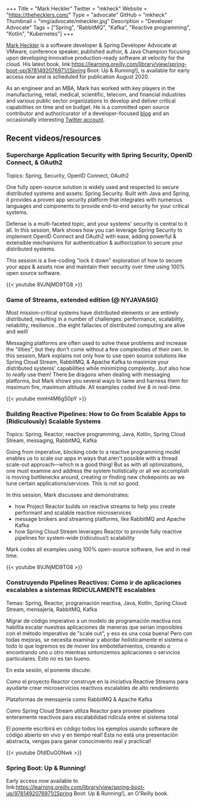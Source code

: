 +++
Title = "Mark Heckler"
Twitter = "mkheck"
Website = "https://thehecklers.com/"
Type = "advocate"
GitHub = "mkheck"
Thumbnail = "img/advocate/mheckler.jpg"
Description = "Developer Advocate"
Tags = ["Spring", "RabbitMQ", "Kafka", "Reactive programming", "Kotlin", "Kubernetes"]
+++

[Mark Heckler](https://thehecklers.com/) is a software developer & Spring Developer Advocate at VMware, conference speaker, published author, & Java Champion focusing upon developing innovative production-ready software at velocity for the cloud. His latest book, link:https://learning.oreilly.com/library/view/spring-boot-up/9781492076971/[Spring Boot: Up & Running!], is available for early access _now_ and is scheduled for publication August 2020.

As an engineer and an MBA, Mark has worked with key players in the manufacturing, retail, medical, scientific, telecom, and financial industries and various public sector organizations to develop and deliver critical capabilities on time and on budget. He is a committed open source contributor and author/curator of a developer-focused [blog](https://www.thehecklers.com) and an occasionally interesting [Twitter account](https://twitter.com/mkheck).

## Recent videos/resources

### Supercharge Application Security with Spring Security, OpenID Connect, & OAuth2

Topics: Spring, Security, OpenID Connect, OAuth2

One fully open-source solution is widely used and respected to secure distributed systems and assets: Spring Security. Built with Java and Spring, it provides a proven app security platform that integrates with numerous languages and components to provide end-to-end security for your critical systems.

Defense is a multi-faceted topic, and your systems' security is central to it all. In this session, Mark shows how you can leverage Spring Security to implement OpenID Connect and OAuth2 with ease, adding powerful & extensible mechanisms for authentication & authorization to secure your distributed systems.

This session is a live-coding "lock it down" exploration of how to secure your apps & assets now and maintain their security over time using 100% open source software.

{{< youtube 8VJNjMD9TG8 >}}

### Game of Streams, extended edition (@ NYJAVASIG)

Most mission-critical systems have distributed elements or are entirely distributed, resulting in a number of challenges: performance, scalability, reliability, resilience...the eight fallacies of distributed computing are alive and well!

Messaging platforms are often used to solve these problems and increase the "ilities", but they don't come without a few complexities of their own. In this session, Mark explains not only how to use open source solutions like Spring Cloud Stream, RabbitMQ, & Apache Kafka to maximize your distributed systems' capabilities while minimizing complexity...but also how to *really* use them! There be dragons when dealing with messaging platforms, but Mark shows you several ways to tame and harness them for maximum fire, maximum altitude.  All examples coded *live & in real-time*.

{{< youtube mmH4M6gS0pY >}}

### Building Reactive Pipelines: How to Go from Scalable Apps to (Ridiculously) Scalable Systems

Topics: Spring, Reactor, reactive programming, Java, Kotlin, Spring Cloud Stream, messaging, RabbitMQ, Kafka

Going from imperative, blocking code to a reactive programming model enables us to scale our apps in ways that aren't possible with a thread scale-out approach—which is a good thing! But as with all optimizations, one must examine and address the system holistically or all we accomplish is moving bottlenecks around, creating or finding new chokepoints as we tune certain applications/services. This is not so good.

In this session, Mark discusses and demonstrates:

* how Project Reactor builds on reactive streams to help you create performant and scalable reactive microservices
* message brokers and streaming platforms, like RabbitMQ and Apache Kafka
* how Spring Cloud Stream leverages Reactor to provide fully reactive pipelines for system-wide (ridiculous!) scalability

Mark codes all examples using 100% open-source software, live and in real time.

{{< youtube 8VJNjMD9TG8 >}}

### Construyendo Pipelines Reactivos: Como ir de aplicaciones escalables a sistemas RIDICULAMENTE escalables

Temas: Spring, Reactor, programación reactiva, Java, Kotlin, Spring Cloud Stream, mensajería, RabbitMQ, Kafka

Migrar de código imperativo a un modelo de programación reactiva nos habilita escalar nuestras aplicaciones de maneras que serían imposibles con el método imperativo de "scale out", y eso es una cosa buena! Pero con todas mejoras, se necesita examinar y abordar holisticamente el sistema o todo lo que logremos es de mover los embotellamientos, creando o encontrando uno u otro mientras sintonizemos aplicaciones o servicios particulares. Esto no es tan bueno.

En esta sesión, el ponente discute:

Como el proyecto Reactor construye en la iniciativa Reactive Streams para ayudarte crear microservicios reactivos escalables de alto rendimiento

Plataformas de mensajería como RabbitMQ & Apache Kafka

Como Spring Cloud Stream utiliza Reactor para proveer pipelines enteramente reactivos para escalabilidad ridícula entre el sistema total

El ponente escribirá en código todos los ejemplos usando software de código abierto en vivo y en tiempo real! Esta no está una presentación abstracta, vengas para ganar conocimiento real y practical!

{{< youtube DfdlDuGONwk >}}

### Spring Boot: Up & Running!

Early access now available to link:https://learning.oreilly.com/library/view/spring-boot-up/9781492076971/[Spring Boot: Up & Running!], an O'Reilly book.

